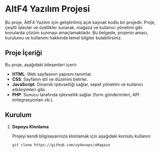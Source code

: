 # AltF4 Yazılım Projesi

Bu proje, AltF4 Yazılım için geliştirilmiş açık kaynak kodlu bir projedir. Proje, çeşitli işlevler ve özellikler sunarak, mağaza ve kullanıcı yönetimi gibi konularda çözüm sunmayı amaçlamaktadır. Bu belgede, projenin amacı, kurulumu ve kullanımı hakkında temel bilgiler bulabilirsiniz.

## Proje İçeriği

Bu proje, aşağıdaki bileşenleri içerir:
- **HTML**: Web sayfasının yapısını tanımlar.
- **CSS**: Sayfanın stil ve düzenini belirler.
- **JavaScript**: Dinamik işlevselliği sağlar, sepet yönetimi ve kullanıcı etkileşimleri gibi.
- **PHP**: Sunucu tarafında işlevsellik sağlar (form gönderimleri, API entegrasyonları vb.).

## Kurulum

1. **Depoyu Klonlama**

   Projeyi kendi bilgisayarınıza klonlamak için aşağıdaki komutu kullanın:

   ```bash
   git clone https://github.com/uydevops/uMagaza
